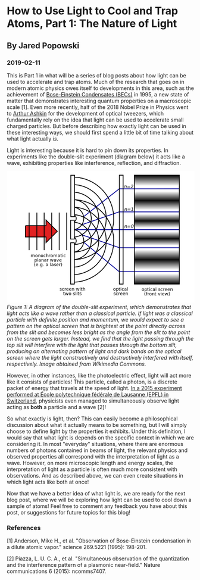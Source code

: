 # How to Use Light to Cool and Trap Atoms, Part 1: The Nature of Light
## By Jared Popowski
### 2019-02-11

This is Part 1 in what will be a series of blog posts about how light can be used to accelerate and trap atoms. Much of the research that goes on in modern atomic physics owes itself to developments in this area, such as the achievement of [Bose-Einstein Condensates (BECs)][BEC] in 1995, a new state of matter that demonstrates interesting quantum properties on a macroscopic scale [1]. Even more recently, half of the 2018 Nobel Prize in Physics went to [Arthur Ashkin][Ash] for the development of optical tweezers, which fundamentally rely on the idea that light can be used to accelerate small charged particles. But before describing how exactly light can be used in these interesting ways, we should first spend a little bit of time talking about what light actually _is_.

Light is interesting because it is hard to pin down its properties. In experiments like the double-slit experiment (diagram below) it acts like a wave, exhibiting properties like interference, reflection, and diffraction.

![Diagram of double-slit experiment.](/docs/assets/Two-Slit-Experiment.png)
*Figure 1: A diagram of the double-slit experiment, which demonstrates that light acts like a wave rather than a classical particle. If light was a classical particle with definite position and momentum, we would expect to see a pattern on the optical screen that is brightest at the point directly across from the slit and becomes less bright as the angle from the slit to the point on the screen gets larger. Instead, we find that the light passing through the top slit will interfere with the light that passes through the bottom slit, producing an alternating pattern of light and dark bands on the optical screen where the light constructively and destructively interfered with itself, respectively. Image obtained from Wikimedia Commons.*

However, in other instances, like the photoelectric effect, light will act more like it consists of particles! This particle, called a photon, is a discrete packet of energy that travels at the speed of light. [In a 2015 experiment performed at École polytechnique fédérale de Lausanne (EPFL) in Switzerland](https://www.youtube.com/watch?v=mlaVHxUSiNk), physicists even managed to simultaneously observe light acting as **both** a particle and a wave [2]!

So what exactly is light, then? This can easily become a philosophical discussion about what it actually means to be something, but I will simply choose to define light by the properties it exhibits. Under this definition, I would say that what light is depends on the specific context in which we are considering it. In most "everyday" situations, where there are enormous numbers of photons contained in beams of light, the relevant physics and observed properties all correspond with the interpretation of light as a wave. However, on more microscopic length and energy scales, the interpretation of light as a particle is often much more consistent with observations. And as described above, we can even create situations in which light acts like both at once!

Now that we have a better idea of what light is, we are ready for the next blog post, where we will be exploring how light can be used to cool down a sample of atoms! Feel free to comment any feedback you have about this post, or suggestions for future topics for this blog!

### References

[1] Anderson, Mike H., et al. "Observation of Bose-Einstein condensation in a dilute atomic vapor." science 269.5221 (1995): 198-201.

[2] Piazza, L. U. C. A., et al. "Simultaneous observation of the quantization and the interference pattern of a plasmonic near-field." Nature communications 6 (2015): ncomms7407.

[0]: https://www.youtube.com/watch?v=mlaVHxUSiNk

[BEC]: https://en.wikipedia.org/wiki/Bose%E2%80%93Einstein_condensate#History
[Ash]: https://en.wikipedia.org/wiki/Arthur_Ashkin
